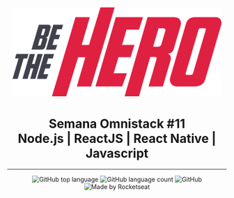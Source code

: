 <h1 align="center">
<img src="./github/logo.svg" width="480" alt="Be The Hero">
</h1>
<h1 align="center">
    Semana Omnistack #11</br>
    Node.js | ReactJS | React Native | Javascript
</h1>
<hr/>
<p align="center">
  <img alt="GitHub top language" src="https://img.shields.io/github/languages/top/ivanvieirace/omnistack11-BeTheHero?style=flat-square">
  <img alt="GitHub language count" src="https://img.shields.io/github/languages/count/ivanvieirace/omnistack11-BeTheHero?style=flat-square">
  <img alt="GitHub" src="https://img.shields.io/github/license/ivanvieirace/omnistack11-BeTheHero?style=flat-square"> 
  <img alt="Made by Rocketseat" src="https://img.shields.io/badge/made%20by-Rocketseat-%237519C1?style=flat-square"><br/>  
</p>
